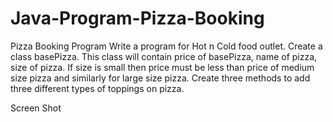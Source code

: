 # Java-Program-Pizza-Booking
 Pizza Booking Program
Write a program for Hot n Cold food outlet. Create a class basePizza. This class will contain price of basePizza, 
name of pizza, size of pizza. If size is small then price must be less than price
of medium size pizza and similarly for large size pizza. Create three methods to add three different types of toppings 
on pizza.

Screen Shot
